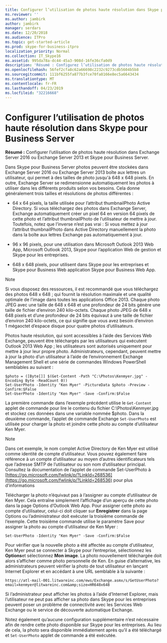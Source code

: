 ```yaml
---
title: Configurer l’utilisation de photos haute résolution dans Skype pour Business Server
ms.reviewer: ''
ms.author: jambirk
author: jambirk
manager: serdars
ms.date: 12/20/2018
ms.audience: ITPro
ms.topic: get-started-article
ms.prod: skype-for-business-itpro
localization_priority: Normal
ms.collection: IT_Skype16
ms.assetid: 995da78a-dc44-45a3-908d-16fe36cfa0d9
description: 'Résumé : Configurez l’utilisation de photos haute résolution dans Exchange Server 2016 ou Exchange Server 2013 et Skype pour Business Server.'
ms.openlocfilehash: 56fef2cfa8c62a66698c2232c9273cdb5604b5b8
ms.sourcegitcommit: 111bf6255fa877b3fce70fa8166e8ec5a6643434
ms.translationtype: MT
ms.contentlocale: fr-FR
ms.lasthandoff: 04/23/2019
ms.locfileid: "32216668"
---
```

# <a name="configure-the-use-of-high-resolution-photos-in-skype-for-business-server"></a>Configurer l’utilisation de photos haute résolution dans Skype pour Business Server
 
**Résumé :** Configurer l’utilisation de photos haute résolution dans Exchange Server 2016 ou Exchange Server 2013 et Skype pour Business Server.
  
Dans Skype pour Business Server photos peuvent être stockées dans Exchange Server 2016 ou Exchange Server 2013 boîte aux lettres un utilisateur, qui permet à des tailles de photo jusqu'à 648 x 648 pixels. En outre, Exchange Server se redimensionne automatiquement les photos à utiliser dans les différents produits selon vos besoins. Cela donne généralement trois tailles et résolutions de photos différentes :
  
- 64 x 64 pixels, la taille utilisée pour l’attribut thumbnailPhoto Active Directory. Si vous téléchargez des photos dans Exchange Server, Exchange automatiquement créer un pixel 64 en version 64 pixels de cette photo et l’attribut thumbnailPhoto de l’utilisateur de mettre à jour. Toutefois, notez que l’inverse n’est pas vrai : Si vous mettez à jour l’attribut thumbnailPhoto dans Active Directory manuellement la photo dans la boîte aux lettres Exchange pas automatiquement à jour.
    
- 96 x 96 pixels, pour une utilisation dans Microsoft Outlook 2013 Web App, Microsoft Outlook 2013, Skype pour l’application Web de gestion et Skype pour les entreprises.
    
- 648 x 648 pixels, pour utilisent dans Skype pour les entreprises et Skype pour Business Web application Skype pour Business Web App.
    
> [!NOTE]
> Si vous disposez des ressources, il est recommandé que vous téléchargez des photos 648 x 648 ; qui fournit la résolution maximale et une qualité optimale de l’image dans toutes les applications Office 2013. Chaque photo JPEG avec une taille de 648 x 648 et une profondeur de 24 bits génère une taille de fichier d’environ 240 kilo-octets. Chaque photo JPEG de 648 x 648 pixels et d’une profondeur de 24 bits équivaut à une taille de fichier d’environ 240 kilo-octets, ce qui signifie que vous avez besoin d’environ 1 mégaoctet d’espace disque pour quatre photos d’utilisateurs. 
  
Photos haute résolution, qui sont accessibles à l’aide des Services Web Exchange, peuvent être téléchargés par les utilisateurs qui exécutent Outlook 2013 Web App ; les utilisateurs sont autorisés uniquement pour mettre à jour leur propre photo. Administrateurs, cependant, peuvent mettre à jour la photo d’un utilisateur à l’aide de l’environnement Exchange Management Shell et une série de commandes Windows PowerShell semblables au suivant :
  
```
$photo = ([Byte[]] $(Get-Content -Path "C:\Photos\Kenmyer.jpg" -Encoding Byte -ReadCount 0))
Set-UserPhoto -Identity "Ken Myer" -PictureData $photo -Preview -Confirm:$False
Set-UserPhoto -Identity "Ken Myer" -Save -Confirm:$False
```

La première commande dans l’exemple précédent utilise le `Get-Content` applet de commande pour lire le contenu du fichier C:\Photos\Kenmyer.jpg et stockez ces données dans une variable nommée $photo. Dans la deuxième commande, l’applet de commande Exchange `Set-UserPhoto` est utilisée pour charger la photo et joindre cette photo au compte d’utilisateur Ken Myer.
  
> [!NOTE]
> Dans cet exemple, le nom complet Active Directory de Ken Myer est utilisé comme identité de compte d’utilisateur. Vous pouvez également faire référence à un compte d’utilisateur au moyen d’autres identificateurs tels que l’adresse SMTP de l’utilisateur ou son nom d’utilisateur principal. Consultez la documentation de l’applet de commande Set-UserPhoto à [https://go.microsoft.com/fwlink/p/?LinkId=268536](https://go.microsoft.com/fwlink/p/?LinkId=268536) pour plus d’informations
  
Télécharger la photo n’équivaut pas à l’assigner au compte d’utilisateur de Ken Myer. Cela entraîne simplement l’affichage d’un aperçu de cette photo dans la page Options d’Outlook Web App. Pour assigner cette photo au compte d’utilisateur, celui-ci doit cliquer sur **Enregistrer** dans la page Options ou l’administrateur doit exécuter la troisième commande de l’exemple. Cette troisième commande utilise le paramètre Save pour assigner la photo au compte d’utilisateur de Ken Myer :
  
```
Set-UserPhoto -Identity "Ken Myer" -Save -Confirm:$False
```

Pour vérifier que la nouvelle photo a été affectée au compte d’utilisateur, Ken Myer peut se connecter à Skype pour l’entreprise, sélectionnez les **Options**et sélectionnez **Mon image**. La photo nouvellement téléchargée doit alors s’afficher comme photo personnelle de Ken. En guise d’alternative, les administrateurs peuvent vérifier la photo de tout utilisateur en lançant Internet Explorer et en accédant à une URL semblable à la suivante :
  
```
https://atl-mail-001.litwareinc.com/ews/Exchange.asmx/s/GetUserPhoto?email=kenmyer@litwareinc.com&amp;size=HR648x648
```

Si l’administrateur peut afficher les photos à l’aide d’Internet Explorer, mais l’utilisateur ne peut pas afficher sa photo dans Skype pour les entreprises peuvent poser un problème de connectivité avec les Services Web Exchange ou le service de découverte automatique Exchange.
  
Notez également qu’aucune configuration supplémentaire n’est nécessaire afin de rendre cette photo disponible sur Skype pour les entreprises. Au lieu de cela, la photo sera disponible immédiatement après qu’il a été téléchargé et `Set-UserPhoto` applet de commande a été exécutée.
